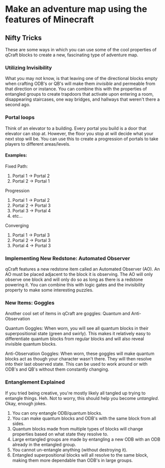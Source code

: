 # Make an adventure map using the features of Minecraft

## Nifty Tricks

These are some ways in which you can use some of the cool properties of qCraft blocks to create a new, fascinating type of adventure map.

### Utilizing Invisibility

What you may not know, is that leaving one of the directional blocks empty when crafting ODB's or QB's will make them *invisible* and permeable from that direction or instance.  You can combine this with the properties of entangled groups to create trapdoors that activate upon entering a room, disappearing staircases, one way bridges, and hallways that weren't there a second ago.

### Portal loops

Think of an elevator to a building. Every portal you build is a door that elevator can stop at.  However, the floor you stop at will decide what your next stop will be.  You can use this to create a progression of portals to take players to different areas/levels.

#### Examples:

Fixed Path:  
1. Portal 1 -> Portal 2  
1. Portal 2 -> Portal 1  

Progression  
1. Portal 1 -> Portal 2  
1. Portal 2 -> Portal 3  
1. Portal 3 -> Portal 4  
1. etc...  

Converging  
1. Portal 1 -> Portal 3  
1. Portal 2 -> Portal 3  
1. Portal 4 -> Portal 3  

### Implementing New Redstone: Automated Observer

qCraft features a new redstone item called an Automated Observer (AO).  An AO must be placed adjacent to the block it is observing.  The AO will only observe one block and will only do so as long as there is a redstone powering it.  You can combine this with logic gates and the invisibility property to make some interesting puzzles.

### New Items: Goggles

Another cool set of items in qCraft are goggles: Quantum and Anti-Observation  

Quantum Goggles: When worn, you will see all quantum blocks in their superpositional state (green and swirly).  This makes it relatively easy to differentiate quantum blocks from regular blocks and will also reveal invisible quantum blocks.

Anti-Observation Goggles: When worn, these goggles will make quantum blocks act as though your character wasn't there.  They will then resolve into their last observed state.  This can be used to work around or with ODB's and QB's without them constantly changing.

### Entanglement  Explained
If you tried being creative, you're mostly likely all tangled up trying to entangle things.  Heh.  Not to worry, this should help you become _untangled_. Okay, enough jokes.

1. You can ony entangle ODB/quantum blocks.  
2. You can make quantum blocks and ODB's with the same block from all sides.
3. Quantum blocks made from multiple types of blocks will change properties based on what state they resolve to.
4. Large entangled groups are made by entangling a new ODB with an ODB already in the entangled group.
5. You cannot un-entangle anything (without destroying it).
6. Entangled superpositional blocks will all resolve to the same block, making them more dependable than ODB's in large groups.
